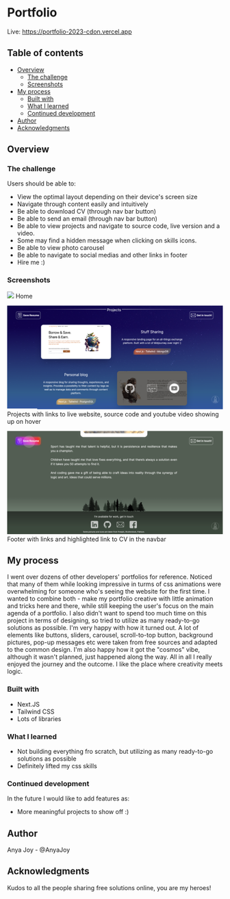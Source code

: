 # Portfolio

Live: https://portfolio-2023-cdon.vercel.app

## Table of contents

- [Overview](#overview)
  - [The challenge](#the-challenge)
  - [Screenshots](#screenshot)
- [My process](#my-process)
  - [Built with](#built-with)
  - [What I learned](#what-i-learned)
  - [Continued development](#continued-development)
- [Author](#author)
- [Acknowledgments](#acknowledgments)

## Overview

### The challenge

Users should be able to:

- View the optimal layout depending on their device's screen size
- Navigate through content easily and intuitively
- Be able to download CV (through nav bar button)
- Be able to send an email (through nav bar button)
- Be able to view projects and navigate to source code, live version and a video.
- Some may find a hidden message when clicking on skills icons.
- Be able to view photo carousel
- Be able to navigate to social medias and other links in footer
- Hire me :)

### Screenshots

![](./public/assets/screenshots/Screenshot_1.png)
Home

![](./public/assets/screenshots/Screenshot_2.png)
Projects with links to live website, source code and youtube video showing up on hover

![](./public/assets/screenshots/Screenshot_3.png)
Footer with links and highlighted link to CV in the navbar

## My process
I went over dozens of other developers' portfolios for reference. Noticed that many of them while looking impressive in turms of css animations were overwhelming for someone who's seeing the website for the first time. I wanted to combine both - make my portfolio creative with little animation and tricks here and there, while still keeping the user's focus on the main agenda of a portfolio.
I also didn't want to spend too much time on this project in terms of designing, so tried to utilize as many ready-to-go solutions as possible. I'm very happy with how it turned out. A lot of elements like buttons, sliders, carousel, scroll-to-top button, background pictures, pop-up messages etc were taken from free sources and adapted to the common design.
I'm also happy how it got the "cosmos" vibe, although it wasn't planned, just happened along the way. All in all I really enjoyed the journey and the outcome. I like the place where creativity meets logic.

### Built with

- Next.JS
- Tailwind CSS
- Lots of libraries

### What I learned

- Not building everything fro scratch, but utilizing as many ready-to-go solutions as possible
- Definitely lifted my css skills

### Continued development

In the future I would like to add features as:

- More meaningful projects to show off :)

## Author

Anya Joy - @AnyaJoy

## Acknowledgments

Kudos to all the people sharing free solutions online, you are my heroes!
